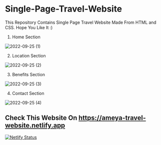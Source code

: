 # Single-Page-Travel-Website
This Repository Contains Single Page Travel Website Made From HTML and CSS. Hope You Like It :)  
1) Home Section

![2022-09-25 (1)](https://user-images.githubusercontent.com/104457295/192153126-da3e23b2-5361-4cb6-96c9-b57150047ef3.png)

2) Location Section

![2022-09-25 (2)](https://user-images.githubusercontent.com/104457295/192153158-559ab0ed-283a-4edd-ad51-ac4fcf5661fd.png)

3) Benefits Section

![2022-09-25 (3)](https://user-images.githubusercontent.com/104457295/192153183-84e1131c-ebb8-4fa6-ad8d-8036f8c9f970.png)

4) Contact Section

![2022-09-25 (4)](https://user-images.githubusercontent.com/104457295/192153197-687a9c36-ee7f-4553-919e-f5f5ad8416ad.png)

## Check This Website On https://ameya-travel-website.netlify.app

[![Netlify Status](https://api.netlify.com/api/v1/badges/72169b56-ab1c-494b-a6d5-a2a3f10c1645/deploy-status)](https://app.netlify.com/sites/ameya-travel-website/deploys)

 

